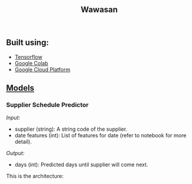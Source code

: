 
<h2 align="center">Wawasan</h2>
<br />

## Built using:
- [Tensorflow](https://www.tensorflow.org/)
- [Google Colab](https://colab.research.google.com/)
- [Google Cloud Platform](https://cloud.google.com/)

## [Models](ml_modelling/models)
### Supplier Schedule Predictor
*Input:*
- supplier (string): A string code of the supplier.
- date features (int): List of features for date (refer to notebook for more detail).

*Output:*
- days (int): Predicted days until supplier will come next.

This is the architecture:
<p align="center">
    <img src="images/supplier_schedule_architecture.png" alt="Prediction architecture>
</p>

